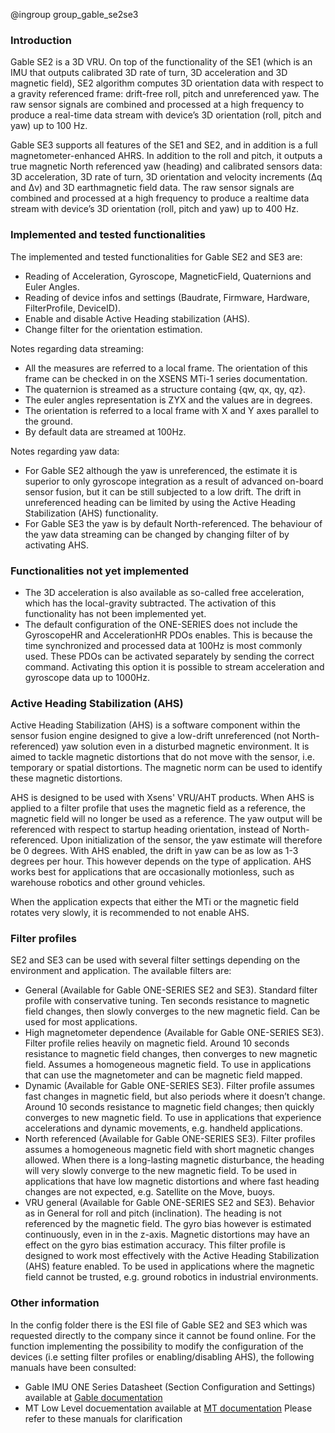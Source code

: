 @ingroup group_gable_se2se3

### Introduction
Gable SE2 is a 3D VRU. On top of the functionality of the SE1 (which is an IMU that outputs calibrated 3D rate of turn, 3D acceleration and 3D magnetic field), SE2 algorithm computes 3D orientation data with respect to a gravity referenced frame: drift-free roll, pitch and unreferenced yaw. The raw sensor signals are combined and processed at a high frequency to produce a real-time data stream with device’s 3D orientation (roll, pitch and yaw) up to 100 Hz.

Gable SE3 supports all features of the SE1 and SE2, and in addition is a full magnetometer-enhanced AHRS. In addition to the roll and pitch, it outputs a true magnetic North referenced yaw (heading) and calibrated sensors data: 3D acceleration, 3D rate of turn, 3D orientation and velocity increments (Δq and Δv) and 3D earthmagnetic field data. The raw sensor signals are combined and processed at a high frequency to produce a realtime data stream with device’s 3D orientation (roll, pitch and yaw) up to 400 Hz.

### Implemented and tested functionalities
The implemented and tested functionalities for Gable SE2 and SE3 are:
- Reading of Acceleration, Gyroscope, MagneticField, Quaternions and Euler Angles. 
- Reading of device infos and settings (Baudrate, Firmware, Hardware, FilterProfile, DeviceID).
- Enable and disable Active Heading stabilization (AHS).
- Change filter for the orientation estimation.

Notes regarding data streaming:
- All the measures are referred to a local frame. The orientation of this frame can be checked in on the XSENS MTi-1 series documentation.
- The quaternion is streamed as a structure containg {qw, qx, qy, qz}.
- The euler angles representation is ZYX and the values are in degrees.
- The orientation is referred to a local frame with X and Y axes parallel to the ground.
- By default data are streamed at 100Hz.

Notes regarding yaw data:
- For Gable SE2 although the yaw is unreferenced, the estimate it is superior to only gyroscope integration as a result of advanced on-board sensor fusion, but it can be still subjected to a low drift. The drift in unreferenced heading can be limited by using the Active Heading Stabilization (AHS) functionality.
- For Gable SE3 the yaw is by default North-referenced. The behaviour of the yaw data streaming can be changed by changing filter of by activating AHS. 

### Functionalities not yet implemented
- The 3D acceleration is also available as so-called free acceleration, which has the local-gravity subtracted. The activation of this functionality has not been implemented yet.
- The default configuration of the ONE-SERIES does not include the GyroscopeHR and AccelerationHR PDOs enables. This is because the time synchronized and processed data at 100Hz is most commonly used. These PDOs can be activated separately by sending the correct command. Activating this option it is possible to stream acceleration and gyroscope data up to 1000Hz.

### Active Heading Stabilization (AHS)
Active Heading Stabilization (AHS) is a software component within the sensor fusion engine designed to give a low-drift unreferenced (not North-referenced) yaw solution even in a disturbed magnetic environment. It is aimed to tackle magnetic distortions that do not move with the sensor, i.e. temporary or spatial distortions. The magnetic norm can be used to identify these magnetic distortions. 

AHS is designed to be used with Xsens' VRU/AHT products. When AHS is applied to a filter profile that uses the magnetic field as a reference, the magnetic field will no longer be used as a reference. The yaw output will be referenced with respect to startup heading orientation, instead of North-referenced. Upon initialization of the sensor, the yaw estimate will therefore be 0 degrees. With AHS enabled, the drift in yaw can be as low as 1-3 degrees per hour. This however depends on the type of application. AHS works best for applications that are occasionally motionless, such as warehouse robotics and other ground vehicles. 

When the application expects that either the MTi or the magnetic field rotates very slowly, it is recommended to not enable AHS.

### Filter profiles
SE2 and SE3 can be used with several filter settings depending on the environment and application. The available filters are:
- General (Available for Gable ONE-SERIES SE2 and SE3). Standard filter profile with conservative tuning. Ten seconds resistance to magnetic field changes, then slowly converges to the new magnetic field. Can be used for most applications.
- High magnetometer dependence (Available for Gable ONE-SERIES SE3). Filter profile relies heavily on magnetic field. Around 10 seconds resistance to magnetic field changes, then converges to new magnetic field. Assumes a homogeneous magnetic field. To use in applications that can use the magnetometer and can be magnetic field mapped.
- Dynamic (Available for Gable ONE-SERIES SE3). Filter profile assumes fast changes in magnetic field, but also periods where it doesn’t change. Around 10 seconds resistance to magnetic field changes; then quickly converges to new magnetic field. To use in applications that experience accelerations and dynamic movements, e.g. handheld applications.
- North referenced (Available for Gable ONE-SERIES SE3). Filter profiles assumes a homogeneous magnetic field with short magnetic changes allowed. When there is a long-lasting magnetic disturbance, the heading will very slowly converge to the new magnetic field. To be used in applications that have low magnetic distortions and where fast heading changes are not expected, e.g. Satellite on the Move, buoys.
- VRU general (Available for Gable ONE-SERIES SE2 and SE3). Behavior as in General for roll and pitch (inclination). The heading is not referenced by the magnetic field. The gyro bias however is estimated continuously, even in in the z-axis. Magnetic distortions may have an effect on the gyro bias estimation accuracy. This filter profile is designed to work most effectively with the Active Heading Stabilization (AHS) feature enabled. To be used in applications where the magnetic field cannot be trusted, e.g. ground robotics in industrial environments.

### Other information
In the config folder there is the ESI file of Gable SE2 and SE3 which was requested directly to the company since it cannot be found online. For the function implementing the possibility to modify the configuration of the devices (i.e setting filter profiles or enabling/disabling AHS), the following manuals have been consulted:
- Gable IMU ONE Series Datasheet (Section Configuration and Settings) available at [Gable documentation](https://gable-imu.nl/ONE-SERIES_Datasheet.pdf)
- MT Low Level docuementation available at [MT documentation](https://www.xsens.com/hubfs/Downloads/Manuals/MT_Low-Level_Documentation.pdf)
Please refer to these manuals for clarification

